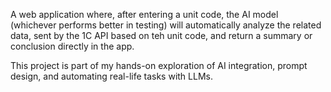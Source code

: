 A web application where, after entering a unit code, the AI model (whichever performs better in testing) will automatically analyze the related data, sent by the 1C API based on teh unit code, and return a summary or conclusion directly in the app.

This project is part of my hands-on exploration of AI integration, prompt design, and automating real-life tasks with LLMs.
